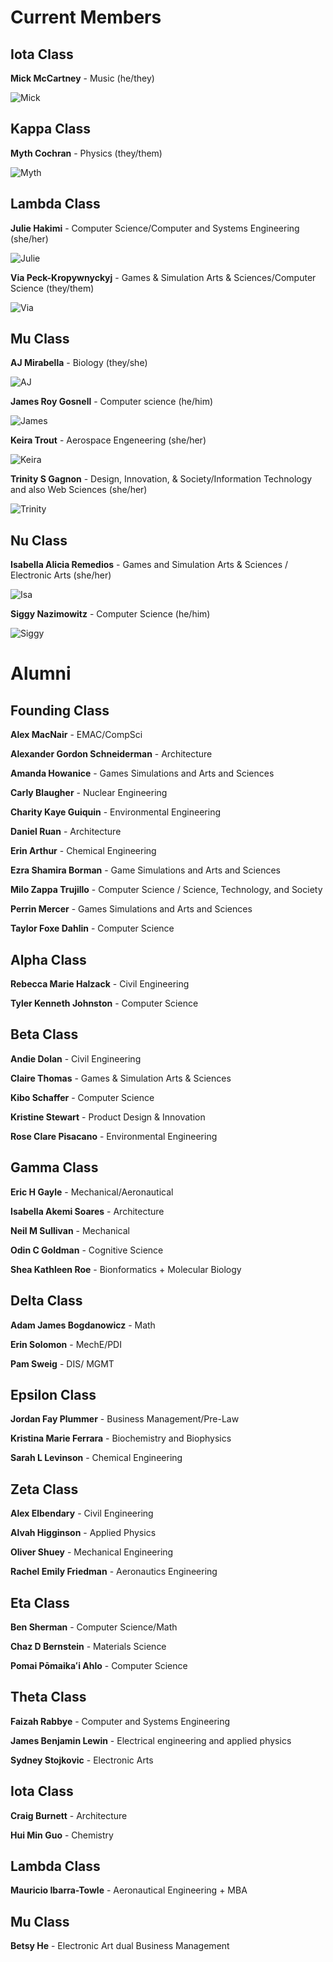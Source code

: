 # Current Members

## Iota Class

**Mick McCartney** - Music (he/they)

![Mick](photos/mick.jpg)

## Kappa Class

**Myth Cochran** - Physics (they/them)

![Myth](photos/myth.jpg)

## Lambda Class

**Julie Hakimi** - Computer Science/Computer and Systems Engineering (she/her)

![Julie](photos/julie.jpg)

**Via Peck-Kropywnyckyj** - Games & Simulation Arts & Sciences/Computer Science (they/them)

![Via](photos/via.jpg)

## Mu Class

**AJ Mirabella** - Biology (they/she)

![AJ](photos/aj.jpg)

**James Roy Gosnell** - Computer science (he/him)

![James](photos/james.jpg)

**Keira Trout** - Aerospace Engeneering (she/her)

![Keira](photos/keira.jpg)

**Trinity S Gagnon** - Design, Innovation, & Society/Information Technology and also Web Sciences (she/her)

![Trinity](photos/trinity.jpg)

## Nu Class

**Isabella Alicia Remedios** - Games and Simulation Arts & Sciences / Electronic Arts (she/her)

![Isa](photos/isa.jpg)

**Siggy Nazimowitz** - Computer Science (he/him)

![Siggy](photos/siggy.jpg)

# Alumni

## Founding Class

**Alex MacNair** - EMAC/CompSci 

**Alexander Gordon Schneiderman** - Architecture 

**Amanda Howanice** - Games Simulations and Arts and Sciences 

**Carly Blaugher** - Nuclear Engineering 

**Charity Kaye Guiquin** - Environmental Engineering 

**Daniel Ruan** - Architecture 

**Erin Arthur** - Chemical Engineering 

**Ezra Shamira Borman** - Game Simulations and Arts and Sciences 

**Milo Zappa Trujillo** - Computer Science / Science, Technology, and Society 

**Perrin Mercer** - Games Simulations and Arts and Sciences 

**Taylor Foxe Dahlin** - Computer Science 

## Alpha Class

**Rebecca Marie Halzack** - Civil Engineering 

**Tyler Kenneth Johnston** - Computer Science 

## Beta Class

**Andie Dolan** - Civil Engineering 

**Claire Thomas** - Games & Simulation Arts & Sciences 

**Kibo Schaffer** - Computer Science 

**Kristine Stewart** - Product Design & Innovation 

**Rose Clare Pisacano** - Environmental Engineering 

## Gamma Class

**Eric H Gayle** - Mechanical/Aeronautical 

**Isabella Akemi Soares** - Architecture 

**Neil M Sullivan** - Mechanical  

**Odin C Goldman** - Cognitive Science 

**Shea Kathleen Roe** - Bionformatics + Molecular Biology 

## Delta Class

**Adam James Bogdanowicz** - Math 

**Erin Solomon** - MechE/PDI 

**Pam Sweig** - DIS/ MGMT 

## Epsilon Class

**Jordan Fay Plummer** - Business Management/Pre-Law 

**Kristina Marie Ferrara** - Biochemistry and Biophysics 

**Sarah L Levinson** - Chemical Engineering 

## Zeta Class

**Alex Elbendary** - Civil Engineering

**Alvah Higginson** - Applied Physics 

**Oliver Shuey** - Mechanical Engineering 

**Rachel Emily Friedman** - Aeronautics Engineering 

## Eta Class

**Ben Sherman** - Computer Science/Math 

**Chaz D Bernstein** - Materials Science 

**Pomai Pōmaikaʻi Ahlo** - Computer Science 

## Theta Class

**Faizah Rabbye** - Computer and Systems Engineering 

**James Benjamin Lewin** - Electrical engineering and applied physics 

**Sydney Stojkovic** - Electronic Arts

## Iota Class

**Craig Burnett** - Architecture

**Hui Min Guo** - Chemistry  

## Lambda Class

**Mauricio Ibarra-Towle** - Aeronautical Engineering + MBA 

## Mu Class

**Betsy He** - Electronic Art dual Business Management 
